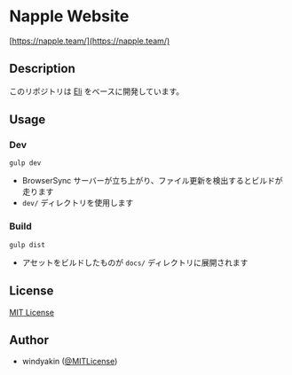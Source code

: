 # Napple Website

[https://napple.team/](https://napple.team/)

## Description

このリポジトリは [Eli](https://github.com/windyakin/Eli) をベースに開発しています。

## Usage

### Dev

```
gulp dev
```

* BrowserSync サーバーが立ち上がり、ファイル更新を検出するとビルドが走ります
* `dev/` ディレクトリを使用します

### Build

```
gulp dist
```

* アセットをビルドしたものが `docs/` ディレクトリに展開されます

## License

[MIT License](LICENSE)


## Author

* windyakin ([@MITLicense](https://twitter.com/MITLicense))
